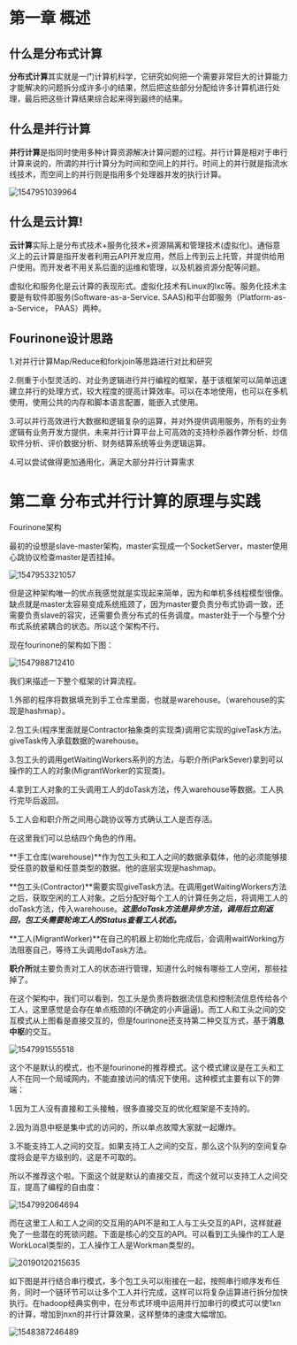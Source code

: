 # 第一章 概述

## 什么是分布式计算

**分布式计算**其实就是一门计算机科学，它研究如何把一个需要非常巨大的计算能力才能解决的问题拆分成许多小的结果，然后把这些部分分配给许多计算机进行处理，最后把这些计算结果综合起来得到最终的结果。

## 什么是并行计算

**并行计算**是指同时使用多种计算资源解决计算问题的过程。并行计算是相对于串行计算来说的，所谓的并行计算分为时间和空间上的并行。时间上的并行就是指流水线技术，而空间上的并行则是指用多个处理器并发的执行计算。

![1547951039964](.\picture\1547951039964.png)

## 什么是云计算!

**云计算**实际上是分布式技术+服务化技术+资源隔离和管理技术(虚拟化)。通俗意义上的云计算是指开发者利用云API开发应用，然后上传到云上托管，并提供给用户使用。而开发者不用关系后面的运维和管理，以及机器资源分配等问题。

虚拟化和服务化是云计算的表现形式。虚拟化技术有Linux的lxc等。服务化技术主要是有软件即服务(Software-as-a-Service. SAAS)和平台即服务（Platform-as-a-Service， PAAS）两种。



## Fourinone设计思路

1.对并行计算Map/Reduce和forkjoin等思路进行对比和研究

2.侧重于小型灵活的、对业务逻辑进行并行编程的框架，基于该框架可以简单迅速建立并行的处理方式，较大程度的提高计算效率。可以在本地使用，也可以在多机使用，使用公共的内存和脚本语言配置，能嵌入式使用。

3.可以并行高效进行大数据和逻辑复杂的运算，并对外提供调用服务，所有的业务逻辑有业务开发方提供，未来并行计算平台上可高效的支持秒杀器作弊分析、炒信软件分析、评价数据分析、财务结算系统等业务逻辑运算。

4.可以尝试做得更加通用化，满足大部分并行计算需求

# 第二章 分布式并行计算的原理与实践

Fourinone架构

最初的设想是slave-master架构，master实现成一个SocketServer，master使用心跳协议检查master是否挂掉。

![1547953321057](.\picture\1547953321057.png)

但是这种架构唯一的优点我感觉就是实现起来简单，因为和单机多线程模型很像。缺点就是master太容易变成系统瓶颈了，因为master要负责分布式协调一致，还需要负责slave的容灾，还需要负责分布式的任务调度。master处于一个与整个分布式系统紧耦合的状态。所以这个架构不行。

现在fourinone的架构如下图：

![1547988712410](.\picture\1547988712410.png)

我们来描述一下整个框架的计算流程。

1.外部的程序将数据填充到手工仓库里面，也就是warehouse。（warehouse的实现是hashmap）。

2.包工头(程序里面就是Contractor抽象类的实现类)调用它实现的giveTask方法。giveTask传入承载数据的warehouse。

3.包工头的调用getWaitingWorkers系列的方法，与职介所(ParkSever)拿到可以操作的工人的对象(MigrantWorker的实现类)。

4.拿到工人对象的工头调用工人的doTask方法，传入warehouse等数据。工人执行完毕后返回。

5.工人会和职介所之间用心跳协议等方式确认工人是否存活。

在这里我们可以总结四个角色的作用。

**手工仓库(warehouse)**作为包工头和工人之间的数据承载体，他的必须能够接受任意的数量和任意类型的数据。他的底层实现是hashmap。

**包工头(Contractor)**需要实现giveTask方法。在调用getWaitingWorkers方法之后，获取空闲的工人对象。之后分配好每个工人的计算任务之后，将调用工人的doTask方法，传入warehouse。***这里doTask方法是异步方法，调用后立刻返回，包工头需要轮询工人的Status查看工人状态。***

**工人(MigrantWorker)**在自己的机器上初始化完成后，会调用waitWorking方法阻塞自己，等待工头调用doTask方法。

**职介所**就主要负责对工人的状态进行管理，知道什么时候有哪些工人空闲，那些挂掉了。



在这个架构中，我们可以看到，包工头是负责将数据流信息和控制流信息传给各个工人，这里感觉是会存在单点瓶颈的(不确定的小声逼逼)。而工人和工头之间的交互模式从上图看是直接交互的，但是fourinone还支持第二种交互方式，基于**消息中枢**的交互。

![1547991555518](.\picture\1547991555518.png)

这个不是默认的模式，也不是fourinone的推荐模式。这个模式建议是在工头和工人不在同一个局域网内，不能直接访问的情况下使用。这种模式主要有以下的弊端：

1.因为工人没有直接和工头接触，很多直接交互的优化框架是不支持的。

2.因为消息中枢是集中式的访问的，所以单点故障大家就一起爆炸。

3.不能支持工人之间的交互。如果支持工人之间的交互，那么这个队列的空间复杂度将会是平方级别的，这是不可取的。

所以不推荐这个啦。下面这个就是默认的直接交互，而这个就可以支持工人之间交互，提高了编程的自由度：

![1547992064694](.\picture\1547992064694.png)

而在这里工人和工人之间的交互用的API不是和工人与工头交互的API，这样就避免了一些潜在的死锁问题。下面是核心的交互的API。可以看到工头操作的工人是WorkLocal类型的，工人操作工人是Workman类型的。

![20190120215635](.\picture\20190120215635.png)

如下图是并行结合串行模式，多个包工头可以衔接在一起，按照串行顺序发布任务，同时一个链环节可以让多个工人并行完成，这样可以将复杂运算进行拆分加快执行。在hadoop经典实例中，在分布式环境中运用并行加串行的模式可以使1xn的计算，增加到nxn的并行计算效果，这样整体的速度大幅增加。

![1548387246489](.\picture\1548387246489.png)
## 
